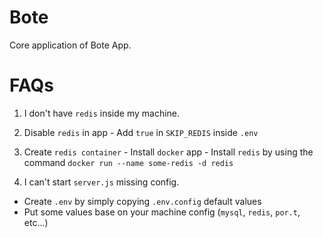 # Bote

Core application of Bote App.

# FAQs
1. I don't have `redis` inside my machine.

  1. Disable `redis` in app
    - Add `true` in `SKIP_REDIS` inside `.env`

  2. Create `redis container`
    - Install `docker` app
    - Install `redis` by using the command `docker run --name some-redis -d redis`

2. I can't start `server.js` missing config.
  - Create `.env` by simply copying `.env.config` default values
  - Put some values base on your machine config (`mysql`, `redis`, `por.t`, etc...)
